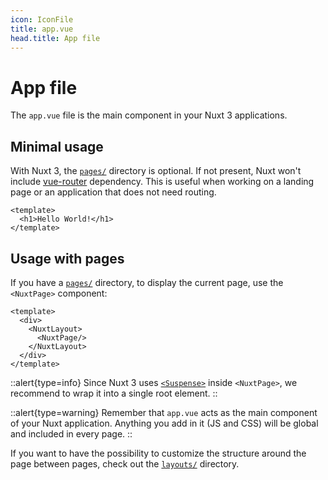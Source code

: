 ```yaml
---
icon: IconFile
title: app.vue
head.title: App file
---
```


# App file

The `app.vue` file is the main component in your Nuxt 3 applications.

## Minimal usage

With Nuxt 3, the [`pages/`](/docs/directory-structure/pages) directory is optional. If not present, Nuxt won't include [vue-router](https://next.router.vuejs.org/) dependency. This is useful when working on a landing page or an application that does not need routing.

```vue [app.vue]
<template>
  <h1>Hello World!</h1>
</template>
```

## Usage with pages

If you have a [`pages/`](/docs/directory-structure/pages) directory, to display the current page, use the `<NuxtPage>` component:

```vue [app.vue]
<template>
  <div>
    <NuxtLayout>
      <NuxtPage/>
    </NuxtLayout>
  </div>
</template>
```

::alert{type=info}
Since Nuxt 3 uses [`<Suspense>`](https://v3.vuejs.org/guide/migration/suspense.html) inside `<NuxtPage>`, we recommend to wrap it into a single root element.
::

::alert{type=warning}
Remember that `app.vue` acts as the main component of your Nuxt application. Anything you add in it (JS and CSS) will be global and included in every page.
::

If you want to have the possibility to customize the structure around the page between pages, check out the [`layouts/`](/docs/directory-structure/layouts) directory.
